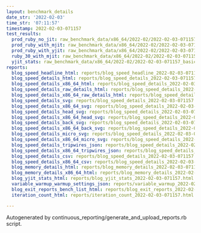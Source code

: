 ```yaml
---
layout: benchmark_details
date_str: '2022-02-03'
time_str: '07:11:57'
timestamp: 2022-02-03-071157
test_results:
  prod_ruby_no_jit: raw_benchmark_data/x86_64/2022-02/2022-02-03-071157_basic_benchmark_prod_ruby_no_jit.json
  prod_ruby_with_mjit: raw_benchmark_data/x86_64/2022-02/2022-02-03-071157_basic_benchmark_prod_ruby_with_mjit.json
  prod_ruby_with_yjit: raw_benchmark_data/x86_64/2022-02/2022-02-03-071157_basic_benchmark_prod_ruby_with_yjit.json
  ruby_30_with_mjit: raw_benchmark_data/x86_64/2022-02/2022-02-03-071157_basic_benchmark_ruby_30_with_mjit.json
  yjit_stats: raw_benchmark_data/x86_64/2022-02/2022-02-03-071157_basic_benchmark_yjit_stats.json
reports:
  blog_speed_headline_html: reports/blog_speed_headline_2022-02-03-071157.html
  blog_speed_details_html: reports/blog_speed_details_2022-02-03-071157.html
  blog_speed_details_x86_64_html: reports/blog_speed_details_2022-02-03-071157.x86_64.html
  blog_speed_details_raw_details_html: reports/blog_speed_details_2022-02-03-071157.raw_details.html
  blog_speed_details_x86_64_raw_details_html: reports/blog_speed_details_2022-02-03-071157.x86_64.raw_details.html
  blog_speed_details_svg: reports/blog_speed_details_2022-02-03-071157.svg
  blog_speed_details_x86_64_svg: reports/blog_speed_details_2022-02-03-071157.x86_64.svg
  blog_speed_details_head_svg: reports/blog_speed_details_2022-02-03-071157.head.svg
  blog_speed_details_x86_64_head_svg: reports/blog_speed_details_2022-02-03-071157.x86_64.head.svg
  blog_speed_details_back_svg: reports/blog_speed_details_2022-02-03-071157.back.svg
  blog_speed_details_x86_64_back_svg: reports/blog_speed_details_2022-02-03-071157.x86_64.back.svg
  blog_speed_details_micro_svg: reports/blog_speed_details_2022-02-03-071157.micro.svg
  blog_speed_details_x86_64_micro_svg: reports/blog_speed_details_2022-02-03-071157.x86_64.micro.svg
  blog_speed_details_tripwires_json: reports/blog_speed_details_2022-02-03-071157.tripwires.json
  blog_speed_details_x86_64_tripwires_json: reports/blog_speed_details_2022-02-03-071157.x86_64.tripwires.json
  blog_speed_details_csv: reports/blog_speed_details_2022-02-03-071157.csv
  blog_speed_details_x86_64_csv: reports/blog_speed_details_2022-02-03-071157.x86_64.csv
  blog_memory_details_html: reports/blog_memory_details_2022-02-03-071157.html
  blog_memory_details_x86_64_html: reports/blog_memory_details_2022-02-03-071157.x86_64.html
  blog_yjit_stats_html: reports/blog_yjit_stats_2022-02-03-071157.html
  variable_warmup_warmup_settings_json: reports/variable_warmup_2022-02-03-071157.warmup_settings.json
  blog_exit_reports_bench_list_html: reports/blog_exit_reports_2022-02-03-071157.bench_list.html
  iteration_count_html: reports/iteration_count_2022-02-03-071157.html

---
```

Autogenerated by continuous_reporting/generate_and_upload_reports.rb script.
